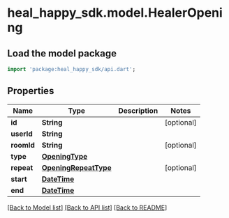 # heal_happy_sdk.model.HealerOpening

## Load the model package
```dart
import 'package:heal_happy_sdk/api.dart';
```

## Properties
Name | Type | Description | Notes
------------ | ------------- | ------------- | -------------
**id** | **String** |  | [optional] 
**userId** | **String** |  | 
**roomId** | **String** |  | [optional] 
**type** | [**OpeningType**](OpeningType.md) |  | 
**repeat** | [**OpeningRepeatType**](OpeningRepeatType.md) |  | [optional] 
**start** | [**DateTime**](DateTime.md) |  | 
**end** | [**DateTime**](DateTime.md) |  | 

[[Back to Model list]](../README.md#documentation-for-models) [[Back to API list]](../README.md#documentation-for-api-endpoints) [[Back to README]](../README.md)


